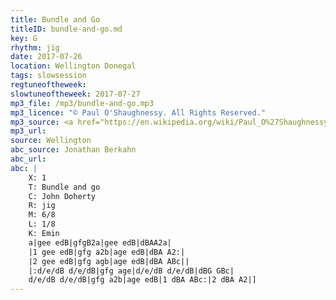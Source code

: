 ```yaml
---
title: Bundle and Go
titleID: bundle-and-go.md
key: G
rhythm: jig
date: 2017-07-26
location: Wellington Donegal
tags: slowsession
regtuneoftheweek:
slowtuneoftheweek: 2017-07-27
mp3_file: /mp3/bundle-and-go.mp3
mp3_licence: "© Paul O'Shaughnessy. All Rights Reserved."
mp3_source: <a href="https://en.wikipedia.org/wiki/Paul_O%27Shaughnessy_(musician)">Paul O'Shaughnessy @ Ceol na Coille 2017</a>
mp3_url:
source: Wellington
abc_source: Jonathan Berkahn
abc_url:
abc: |
    X: 1
    T: Bundle and go
    C: John Doherty
    R: jig
    M: 6/8
    L: 1/8
    K: Emin
    a|gee edB|gfgB2a|gee edB|dBAA2a|
    |1 gee edB|gfg a2b|age edB|dBA A2:|
    |2 gee edB|gfg agb|age edB|dBA ABc||
    |:d/e/dB d/e/dB|gfg age|d/e/dB d/e/dB|dBG GBc|
    d/e/dB d/e/dB|gfg a2b|age edB|1 dBA ABc:|2 dBA A2|]
---
```

